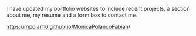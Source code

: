 I have updated my portfolio websites to include recent projects, a section about me, my résume and a form box to contact me.

https://mpolan16.github.io/MonicaPolancoFabian/
